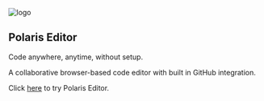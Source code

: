 ![logo](https://i.imgur.com/EAQGmqc.png "Polaris")
## Polaris Editor 

Code anywhere, anytime, without setup.

A collaborative browser-based code editor with built in GitHub integration.

Click [here] to try Polaris Editor.

[here]:(https://polaris-editor.herokuapp.com){:target="_blank"}